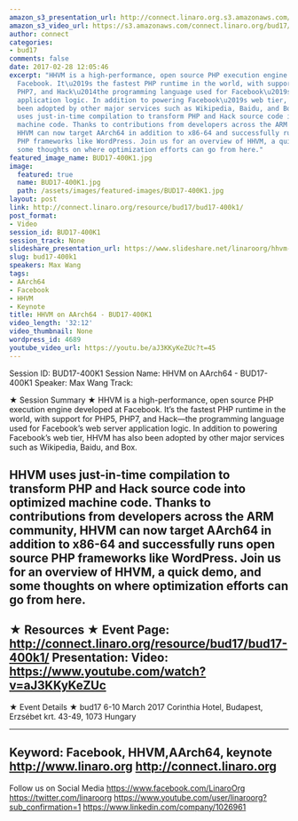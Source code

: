 ```yaml
---
amazon_s3_presentation_url: http://connect.linaro.org.s3.amazonaws.com/bud17/Presentations/BUD17-400K1%20-%20HHVM%20on%20AArch64.pdf
amazon_s3_video_url: https://s3.amazonaws.com/connect.linaro.org/bud17/Videos/Thursday/BUD17-400K1%20HHVM%20on%20AArch64%20Max%20Wang%20Facebook.mp4
author: connect
categories:
- bud17
comments: false
date: 2017-02-28 12:05:46
excerpt: "HHVM is a high-performance, open source PHP execution engine developed at
  Facebook. It\u2019s the fastest PHP runtime in the world, with support for PHP5,
  PHP7, and Hack\u2014the programming language used for Facebook\u2019s web server
  application logic. In addition to powering Facebook\u2019s web tier, HHVM has also
  been adopted by other major services such as Wikipedia, Baidu, and Box.\n \nHHVM
  uses just-in-time compilation to transform PHP and Hack source code into optimized
  machine code. Thanks to contributions from developers across the ARM community,
  HHVM can now target AArch64 in addition to x86-64 and successfully runs open source
  PHP frameworks like WordPress. Join us for an overview of HHVM, a quick demo, and
  some thoughts on where optimization efforts can go from here."
featured_image_name: BUD17-400K1.jpg
image:
  featured: true
  name: BUD17-400K1.jpg
  path: /assets/images/featured-images/BUD17-400K1.jpg
layout: post
link: http://connect.linaro.org/resource/bud17/bud17-400k1/
post_format:
- Video
session_id: BUD17-400K1
session_track: None
slideshare_presentation_url: https://www.slideshare.net/linaroorg/hhvm-on-aarch64-bud17400k1
slug: bud17-400k1
speakers: Max Wang
tags:
- AArch64
- Facebook
- HHVM
- Keynote
title: HHVM on AArch64 - BUD17-400K1
video_length: '32:12'
video_thumbnail: None
wordpress_id: 4689
youtube_video_url: https://youtu.be/aJ3KKyKeZUc?t=45
---
```


Session ID: BUD17-400K1
Session Name: HHVM on AArch64 - BUD17-400K1
Speaker: Max Wang
Track:

★ Session Summary ★
HHVM is a high-performance, open source PHP execution engine developed at Facebook. It’s the fastest PHP runtime in the world, with support for PHP5, PHP7, and Hack—the programming language used for Facebook’s web server application logic. In addition to powering Facebook’s web tier, HHVM has also been adopted by other major services such as Wikipedia, Baidu, and Box.

HHVM uses just-in-time compilation to transform PHP and Hack source code into optimized machine code. Thanks to contributions from developers across the ARM community, HHVM can now target AArch64 in addition to x86-64 and successfully runs open source PHP frameworks like WordPress. Join us for an overview of HHVM, a quick demo, and some thoughts on where optimization efforts can go from here.
---------------------------------------------------
★ Resources ★
Event Page: http://connect.linaro.org/resource/bud17/bud17-400k1/
Presentation:
Video: https://www.youtube.com/watch?v=aJ3KKyKeZUc
---------------------------------------------------

★ Event Details ★
bud17
6-10 March 2017
Corinthia Hotel, Budapest,
Erzsébet krt. 43-49,
1073 Hungary

---------------------------------------------------
Keyword: Facebook, HHVM,AArch64, keynote
http://www.linaro.org
http://connect.linaro.org
---------------------------------------------------
Follow us on Social Media
https://www.facebook.com/LinaroOrg
https://twitter.com/linaroorg
https://www.youtube.com/user/linaroorg?sub_confirmation=1
https://www.linkedin.com/company/1026961